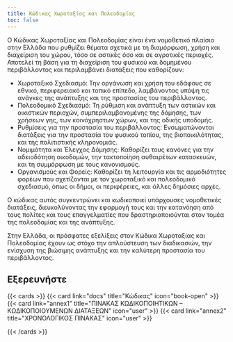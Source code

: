 ```yaml
---
title: Κώδικας Χωροταξίας και Πολεοδομίας
toc: false
---
```


Ο Κώδικας Χωροταξίας και Πολεοδομίας είναι ένα νομοθετικό πλαίσιο στην Ελλάδα που ρυθμίζει θέματα σχετικά με τη διαμόρφωση, χρήση και διαχείριση του χώρου, τόσο σε αστικές όσο και σε αγροτικές περιοχές. Αποτελεί τη βάση για τη διαχείριση του φυσικού και δομημένου περιβάλλοντος και περιλαμβάνει διατάξεις που καθορίζουν:

- Χωροταξικό Σχεδιασμό: Την οργάνωση και χρήση του εδάφους σε εθνικό, περιφερειακό και τοπικό επίπεδο, λαμβάνοντας υπόψη τις ανάγκες της ανάπτυξης και της προστασίας του περιβάλλοντος.
- Πολεοδομικό Σχεδιασμό: Τη ρύθμιση και ανάπτυξη των αστικών και οικιστικών περιοχών, συμπεριλαμβανομένης της δόμησης, των χρήσεων γης, των κοινόχρηστων χώρων, και της οδικής υποδομής.
- Ρυθμίσεις για την προστασία του περιβάλλοντος: Ενσωματώνονται διατάξεις για την προστασία του φυσικού τοπίου, της βιοποικιλότητας, και της πολιτιστικής κληρονομιάς.
- Νομιμότητα και Έλεγχος Δόμησης: Καθορίζει τους κανόνες για την αδειοδότηση οικοδομών, την τακτοποίηση αυθαιρέτων κατασκευών, και τη συμμόρφωση με τους κανονισμούς.
- Οργανισμούς και Φορείς: Καθορίζει τη λειτουργία και τις αρμοδιότητες φορέων που σχετίζονται με τον χωροταξικό και πολεοδομικό σχεδιασμό, όπως οι δήμοι, οι περιφέρειες, και άλλες δημόσιες αρχές.

Ο κώδικας αυτός συγκεντρώνει και κωδικοποιεί υπάρχουσες νομοθετικές διατάξεις, διευκολύνοντας την εφαρμογή τους και την κατανόηση από τους πολίτες και τους επαγγελματίες που δραστηριοποιούνται στον τομέα της πολεοδομίας και της ανάπτυξης.

Στην Ελλάδα, οι πρόσφατες εξελίξεις στον Κώδικα Χωροταξίας και Πολεοδομίας έχουν ως στόχο την απλούστευση των διαδικασιών, την ενίσχυση της βιώσιμης ανάπτυξης και την καλύτερη προστασία του περιβάλλοντος.


## Εξερευνήστε

{{< cards >}}
  {{< card link="docs" title="Κώδικας" icon="book-open" >}}
  {{< card link="annex1" title="ΠΙΝΑΚΑΣ ΚΩΔΙΚΟΠΟΙΗΤΙΚΩΝ – ΚΩΔΙΚΟΠΟΙΟΥΜΕΝΩΝ ΔΙΑΤΑΞΕΩΝ" icon="user" >}}
  {{< card link="annex2" title="ΧΡΟΝΟΛΟΓΙΚΟΣ ΠΙΝΑΚΑΣ" icon="user" >}}  
  
{{< /cards >}}

<!-- 
## Documentation

For more information, visit [Hextra](https://imfing.github.io/hextra).
-->